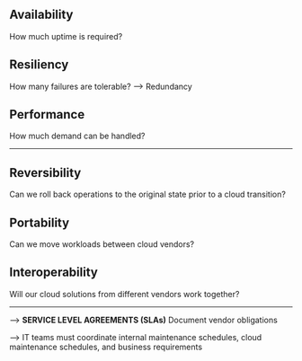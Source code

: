 ## Availability
How much uptime is required?

## Resiliency
How many failures are tolerable?
--> Redundancy

## Performance
How much demand can be handled?

---
## Reversibility
Can we roll back operations to the original state prior to a cloud transition?

## Portability
Can we move workloads between cloud vendors?

## Interoperability
Will our cloud solutions from different vendors work together?

---
--> **SERVICE LEVEL AGREEMENTS (SLAs)**
Document vendor obligations

--> IT teams must coordinate internal maintenance schedules, cloud maintenance schedules, and business requirements

